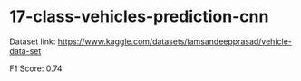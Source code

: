 # 17-class-vehicles-prediction-cnn
Dataset link: https://www.kaggle.com/datasets/iamsandeepprasad/vehicle-data-set

F1 Score: 0.74
